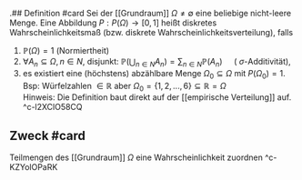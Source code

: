.## Definition #card 
Sei der [[Grundraum]] $\Omega \neq \emptyset$ eine beliebige nicht-leere Menge. Eine Abbildung $P : P (\Omega) \rightarrow[0,1]$ heißt diskretes Wahrscheinlichkeitsmaß (bzw. diskrete Wahrscheinlichkeitsverteilung), falls
1. $\mathbb{P} (\Omega)=1$ (Normiertheit)
2. $\forall A_n \subseteq \Omega, n \in N$, disjunkt: $\mathbb{P} \left(\bigcup_{n \in N } A_n\right)=\sum_{n \in N } \mathbb{P} \left(A_n\right) \quad$ ( $\sigma$-Additivität),
3. es existiert eine (höchstens) abzählbare Menge $\Omega_0 \subseteq \Omega$ mit $P \left(\Omega_0\right)=1$. Bsp: Würfelzahlen $\in \mathbb{R}$ aber $\Omega_0=\{1,2,...,6\} \subseteq \mathbb{R} = \Omega$  
Hinweis: Die Definition baut direkt auf der [[empirische Verteilung]] auf.
^c-l2XClO58CQ

## Zweck #card 
Teilmengen des [[Grundraum]] $\Omega$ eine Wahrscheinlichkeit zuordnen
^c-KZYolOPaRK
